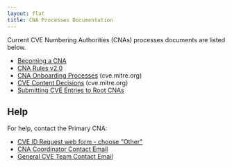 ```yaml
---
layout: flat
title: CNA Processes Documentation
---
```

           
Current CVE Numbering Authorities (CNAs) processes documents are listed below.     
                   
* [Becoming a CNA](/cna/Becoming_a_CNA.pptx)
* [CNA Rules v2.0](/cna/CNA_Rules_v2.0.docx)
* [CNA Onboarding Processes](https://cve.mitre.org/cve/cna/rules.html#Section_4_2_on_boarding) (cve.mitre.org)
* [CVE Content Decisions](https://cve.mitre.org/cve/cna/rules.html#Appendix_C) (cve.mitre.org)
* [Submitting CVE Entries to Root CNAs](/cna/submitting_cve_entries_to_root_cnas.html)

## Help       
                                        
For help, contact the Primary CNA:                                      
                                              
* [CVE ID Request web form - choose "Other"](https://cveform.mitre.org/)
* [CNA Coordinator Contact Email](mailto:cna-coordinator@mitre.org)
* [General CVE Team Contact Email](mailto:cve@mitre.org)
